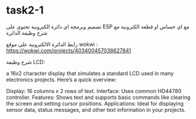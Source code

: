 # task2-1
تصميم وبرمجة اي دائرة الكترونية تحتوي على ESP مع اي حساس او قطعة الكترونية مع شرح وظيفة الدائرة

رابط الدائرة الالكترونية على موقع wokwi : https://wokwi.com/projects/403400457038627841

شرح وظيفة LCD:

a 16x2 character display that simulates a standard LCD used in many electronics projects. Here’s a quick overview:

Display: 16 columns x 2 rows of text.
Interface: Uses common HD44780 controller.
Features: Shows text and supports basic commands like clearing the screen and setting cursor positions.
Applications: Ideal for displaying sensor data, status messages, and other text information in your projects.




